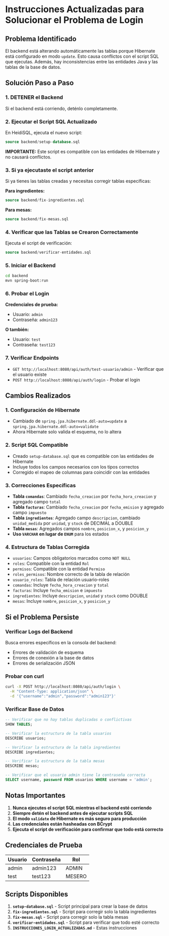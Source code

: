 # Instrucciones Actualizadas para Solucionar el Problema de Login

## Problema Identificado
El backend está alterando automáticamente las tablas porque Hibernate está configurado en modo `update`. Esto causa conflictos con el script SQL que ejecutas. Además, hay inconsistencias entre las entidades Java y las tablas de la base de datos.

## Solución Paso a Paso

### 1. DETENER el Backend
Si el backend está corriendo, deténlo completamente.

### 2. Ejecutar el Script SQL Actualizado
En HeidiSQL, ejecuta el nuevo script:
```sql
source backend/setup-database.sql
```

**IMPORTANTE:** Este script es compatible con las entidades de Hibernate y no causará conflictos.

### 3. Si ya ejecutaste el script anterior
Si ya tienes las tablas creadas y necesitas corregir tablas específicas:

**Para ingredientes:**
```sql
source backend/fix-ingredientes.sql
```

**Para mesas:**
```sql
source backend/fix-mesas.sql
```

### 4. Verificar que las Tablas se Crearon Correctamente
Ejecuta el script de verificación:
```sql
source backend/verificar-entidades.sql
```

### 5. Iniciar el Backend
```bash
cd backend
mvn spring-boot:run
```

### 6. Probar el Login
**Credenciales de prueba:**
- Usuario: `admin`
- Contraseña: `admin123`

**O también:**
- Usuario: `test`
- Contraseña: `test123`

### 7. Verificar Endpoints
- `GET http://localhost:8080/api/auth/test-usuario/admin` - Verificar que el usuario existe
- `POST http://localhost:8080/api/auth/login` - Probar el login

## Cambios Realizados

### 1. Configuración de Hibernate
- Cambiado de `spring.jpa.hibernate.ddl-auto=update` a `spring.jpa.hibernate.ddl-auto=validate`
- Ahora Hibernate solo valida el esquema, no lo altera

### 2. Script SQL Compatible
- Creado `setup-database.sql` que es compatible con las entidades de Hibernate
- Incluye todos los campos necesarios con los tipos correctos
- Corregido el mapeo de columnas para coincidir con las entidades

### 3. Correcciones Específicas
- **Tabla `comandas`**: Cambiado `fecha_creacion` por `fecha_hora_creacion` y agregado campo `total`
- **Tabla `facturas`**: Cambiado `fecha_creacion` por `fecha_emision` y agregado campo `impuesto`
- **Tabla `ingredientes`**: Agregado campo `descripcion`, cambiado `unidad_medida` por `unidad`, y `stock` de DECIMAL a DOUBLE
- **Tabla `mesas`**: Agregados campos `nombre`, `posicion_x`, y `posicion_y`
- **Uso `VARCHAR` en lugar de `ENUM`** para los estados

### 4. Estructura de Tablas Corregida
- `usuarios`: Campos obligatorios marcados como `NOT NULL`
- `roles`: Compatible con la entidad `Rol`
- `permisos`: Compatible con la entidad `Permiso`
- `roles_permisos`: Nombre correcto de la tabla de relación
- `usuario_roles`: Tabla de relación usuario-roles
- `comandas`: Incluye `fecha_hora_creacion` y `total`
- `facturas`: Incluye `fecha_emision` e `impuesto`
- `ingredientes`: Incluye `descripcion`, `unidad` y `stock` como DOUBLE
- `mesas`: Incluye `nombre`, `posicion_x`, y `posicion_y`

## Si el Problema Persiste

### Verificar Logs del Backend
Busca errores específicos en la consola del backend:
- Errores de validación de esquema
- Errores de conexión a la base de datos
- Errores de serialización JSON

### Probar con curl
```bash
curl -X POST http://localhost:8080/api/auth/login \
  -H "Content-Type: application/json" \
  -d '{"username":"admin","password":"admin123"}'
```

### Verificar Base de Datos
```sql
-- Verificar que no hay tablas duplicadas o conflictivas
SHOW TABLES;

-- Verificar la estructura de la tabla usuarios
DESCRIBE usuarios;

-- Verificar la estructura de la tabla ingredientes
DESCRIBE ingredientes;

-- Verificar la estructura de la tabla mesas
DESCRIBE mesas;

-- Verificar que el usuario admin tiene la contraseña correcta
SELECT username, password FROM usuarios WHERE username = 'admin';
```

## Notas Importantes

1. **Nunca ejecutes el script SQL mientras el backend esté corriendo**
2. **Siempre detén el backend antes de ejecutar scripts SQL**
3. **El modo `validate` de Hibernate es más seguro para producción**
4. **Las credenciales están hasheadas con BCrypt**
5. **Ejecuta el script de verificación para confirmar que todo está correcto**

## Credenciales de Prueba

| Usuario | Contraseña | Rol |
|---------|------------|-----|
| admin | admin123 | ADMIN |
| test | test123 | MESERO |

## Scripts Disponibles

1. **`setup-database.sql`** - Script principal para crear la base de datos
2. **`fix-ingredientes.sql`** - Script para corregir solo la tabla ingredientes
3. **`fix-mesas.sql`** - Script para corregir solo la tabla mesas
4. **`verificar-entidades.sql`** - Script para verificar que todo esté correcto
5. **`INSTRUCCIONES_LOGIN_ACTUALIZADAS.md`** - Estas instrucciones 